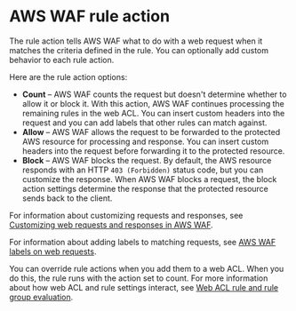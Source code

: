 # AWS WAF rule action<a name="waf-rule-action"></a>

The rule action tells AWS WAF what to do with a web request when it matches the criteria defined in the rule\. You can optionally add custom behavior to each rule action\. 

Here are the rule action options: 
+ **Count** – AWS WAF counts the request but doesn't determine whether to allow it or block it\. With this action, AWS WAF continues processing the remaining rules in the web ACL\. You can insert custom headers into the request and you can add labels that other rules can match against\.
+ **Allow** – AWS WAF allows the request to be forwarded to the protected AWS resource for processing and response\. You can insert custom headers into the request before forwarding it to the protected resource\.
+ **Block** – AWS WAF blocks the request\. By default, the AWS resource responds with an HTTP `403 (Forbidden)` status code, but you can customize the response\. When AWS WAF blocks a request, the block action settings determine the response that the protected resource sends back to the client\. 

For information about customizing requests and responses, see [Customizing web requests and responses in AWS WAF](waf-custom-request-response.md)\.

For information about adding labels to matching requests, see [AWS WAF labels on web requests](waf-rule-labels.md)\.

You can override rule actions when you add them to a web ACL\. When you do this, the rule runs with the action set to count\. For more information about how web ACL and rule settings interact, see [Web ACL rule and rule group evaluation](web-acl-processing.md)\. 
